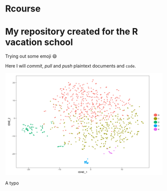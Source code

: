 # Rcourse

# My repository created for the R vacation school

Trying out some emoji :smile:

Here I will *commit*, _pull_ and *push* plaintext documents and `code`.   

![A tSNE graph.](tSNE_1k_point6_30perplexity.png)

A typo
